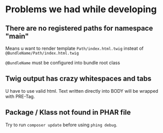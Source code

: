 # Problems we had while developing

## There are no registered paths for namespace "__main__"

Means u want to render template `Path/index.html.twig` insteat of `@BundleName/Path/index.html.twig`

`@BundleName` must be configured into bundle root class

## Twig output has crazy whitespaces and tabs

U have to use valid html. Text written directly into BODY will be wrapped with PRE-Tag.

## Package / Klass not found in PHAR file

Try to run `composer update` before using `phing debug`. 